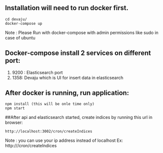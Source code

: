 ## Installation will need to run docker first.
```
cd devaju/ 
docker-compose up 
```

Note : Please Run with docker-compose with admin permissions like sudo in case of  ubuntu

## Docker-compose install 2 services on different port: 

1) 9200 : Elasticsearch port
2) 1358: Devaju which is UI for insert data in elasticsearch

## After docker is running, run application: 
```
npm install (this will be onle time only)
npm start
```

##After api and elasticsearch started, create indices by running this url in browser: 
``` 
http://localhost:3002/cron/createIndices 

```

Note : you can use your ip address instead of localhost Ex: http://<YOUR IP HERE>/cron/createIndices